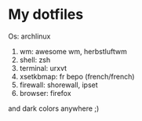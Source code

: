 # My dotfiles
Os: archlinux

  1. wm: awesome wm, herbstluftwm
  2. shell: zsh
  3. terminal: urxvt
  4. xsetkbmap: fr bepo (french/french)
  5. firewall: shorewall, ipset
  6. browser: firefox
  
and dark colors anywhere ;)

